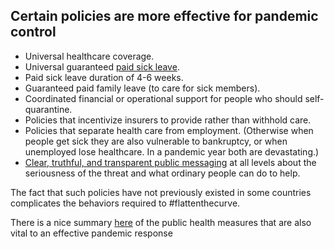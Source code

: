 ## Certain policies are more effective for pandemic control

-   Universal healthcare coverage.
-   Universal guaranteed [paid sick leave](https://www.worldpolicycenter.org/policies/for-how-long-are-workers-guaranteed-paid-sick-leave).
-   Paid sick leave duration of 4-6 weeks.
-   Guaranteed paid family leave (to care for sick members).
-   Coordinated financial or operational support for people who should self-quarantine.
-   Policies that incentivize insurers to provide rather than withhold care.
-   Policies that separate health care from employment. (Otherwise when people get sick they are also vulnerable to bankruptcy, or when unemployed lose healthcare. In a pandemic year both are devastating.)
-   [Clear, truthful, and transparent public messaging](https://www.theatlantic.com/technology/archive/2020/02/coronavirus-and-blindness-authoritarianism/606922/) at all levels about the seriousness of the threat and what ordinary people can do to help.

The fact that such policies have not previously existed in some countries complicates the behaviors required to #flattenthecurve.

There is a nice summary [here](https://www.cnn.com/2020/03/20/health/coronavirus-response-must-adapt-frieden-analysis/index.html) of the public health measures that are also vital to an effective pandemic response 
